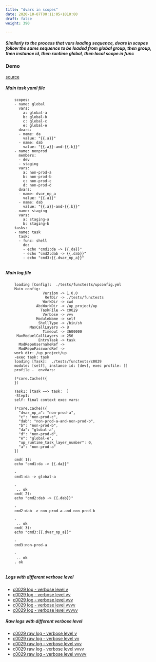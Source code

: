 ```yaml
---
title: "dvars in scopes"
date: 2020-10-07T00:11:05+1010:00
draft: false
weight: 390

---
```


##### Similarly to the process that vars loading sequence, dvars in scopes follow the same sequence to be loaded from global group, then group, then instance id, then runtime global, then local scope in func


### Demo








[source](https://github.com/upcmd/up/blob/master/tests/functests/c0029.yml)

##### Main task yaml file
```
    scopes:
    - name: global
      vars:
        a: global-a
        b: global-b
        c: global-c
        e: global-e
      dvars:
      - name: da
        value: "{{.a}}"
      - name: dab
        value: "{{.a}}-and-{{.b}}"
    - name: nonprod
      members:
      - dev
      - staging
      vars:
        a: non-prod-a
        b: non-prod-b
        c: non-prod-c
        d: non-prod-d
      dvars:
      - name: dvar_np_a
        value: "{{.a}}"
      - name: dab
        value: "{{.a}}-and-{{.b}}"
    - name: staging
      vars:
        a: staging-a
        b: staging-b
    tasks:
    - name: task
      task:
      - func: shell
        do:
        - echo "cmd1:da -> {{.da}}"
        - echo "cmd2:dab -> {{.dab}}"
        - echo "cmd3:{{.dvar_np_a}}"
    
```
##### Main log file
```
    loading [Config]:  ./tests/functests/upconfig.yml
    Main config:
                 Version -> 1.0.0
                  RefDir -> ./tests/functests
                 WorkDir -> cwd
              AbsWorkDir -> /up_project/up
                TaskFile -> c0029
                 Verbose -> vvv
              ModuleName -> self
               ShellType -> /bin/sh
           MaxCallLayers -> 8
                 Timeout -> 3600000
     MaxModuelCallLayers -> 256
               EntryTask -> task
      ModRepoUsernameRef -> 
      ModRepoPasswordRef -> 
    work dir: /up_project/up
    -exec task: task
    loading [Task]:  ./tests/functests/c0029
    module: [self], instance id: [dev], exec profile: []
    profile -  envVars:
    
    (*core.Cache)({
    })
    
    Task1: [task ==> task:  ]
    -Step1:
    self: final context exec vars:
    
    (*core.Cache)({
      "dvar_np_a": "non-prod-a",
      "c": "non-prod-c",
      "dab": "non-prod-a-and-non-prod-b",
      "b": "non-prod-b",
      "da": "global-a",
      "d": "non-prod-d",
      "e": "global-e",
      "up_runtime_task_layer_number": 0,
      "a": "non-prod-a"
    })
    
    cmd( 1):
    echo "cmd1:da -> {{.da}}"
    
    -
    cmd1:da -> global-a
    
    -
     .. ok
    cmd( 2):
    echo "cmd2:dab -> {{.dab}}"
    
    -
    cmd2:dab -> non-prod-a-and-non-prod-b
    
    -
     .. ok
    cmd( 3):
    echo "cmd3:{{.dvar_np_a}}"
    
    -
    cmd3:non-prod-a
    
    -
     .. ok
    . ok
    
```


##### Logs with different verbose level
* [c0029 log - verbose level v](../../logs/c0029_v)
* [c0029 log - verbose level vv](../../logs/c0029_vv)
* [c0029 log - verbose level vvv](../../logs/c0029_vvvv)
* [c0029 log - verbose level vvvv](../../logs/c0029_vvvv)
* [c0029 log - verbose level vvvvv](../../logs/c0029_vvvvv)

##### Raw logs with different verbose level
* [c0029 raw log - verbose level v](../../reflogs/c0029_v.log)
* [c0029 raw log - verbose level vv](../../reflogs/c0029_vv.log)
* [c0029 raw log - verbose level vvv](../../reflogs/c0029_vvv.log)
* [c0029 raw log - verbose level vvvv](../../reflogs/c0029_vvvv.log)
* [c0029 raw log - verbose level vvvvv](../../reflogs/c0029_vvvvv.log)







